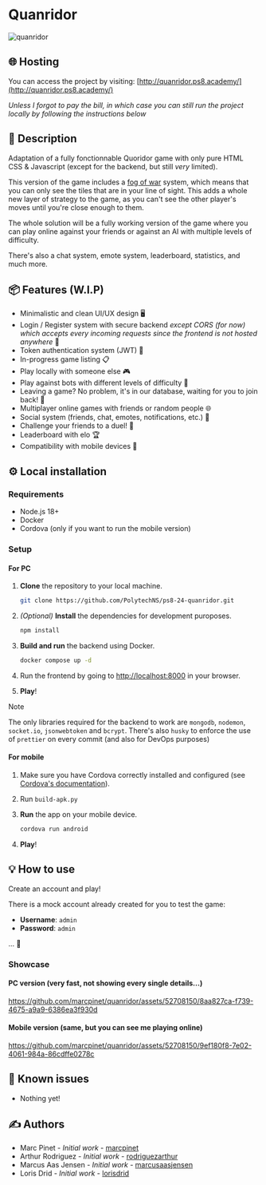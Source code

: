 # Quanridor

![quanridor](readme-assets/quanridor-title.png)

## 🌐 Hosting

You can access the project by visiting: [http://quanridor.ps8.academy/](http://quanridor.ps8.academy/)

_Unless I forgot to pay the bill, in which case you can still run the project locally by following the instructions below_

## 📝 Description

Adaptation of a fully fonctionnable Quoridor game with only pure HTML CSS & Javascript (except for the backend, but still _very_ limited).

This version of the game includes a [fog of war](https://en.wikipedia.org/wiki/Fog_of_war) system, which means that you can only see the tiles that are in your line of sight. This adds a whole new layer of strategy to the game, as you can't see the other player's moves until you're close enough to them.

The whole solution will be a fully working version of the game where you can play online against your friends or against an AI with multiple levels of difficulty.

There's also a chat system, emote system, leaderboard, statistics, and much more.

## 📦 Features (W.I.P)

- Minimalistic and clean UI/UX design 🖥️
- Login / Register system with secure backend _except CORS (for now) which accepts every incoming requests since the frontend is not hosted anywhere_ 📝
- Token authentication system (JWT) 🍪
- In-progress game listing 📋
- Play locally with someone else 🎮
- Play against bots with different levels of difficulty 🤖
- Leaving a game? No problem, it's in our database, waiting for you to join back! 📂
- Multiplayer online games with friends or random people 🌐
- Social system (friends, chat, emotes, notifications, etc.) 📱
- Challenge your friends to a duel! 🤺
- Leaderboard with elo 🏆
- Compatibility with mobile devices 📱

## ⚙️ Local installation

### Requirements

- Node.js 18+
- Docker
- Cordova (only if you want to run the mobile version)

### Setup

#### For PC

1. **Clone** the repository to your local machine.

   ```bash
   git clone https://github.com/PolytechNS/ps8-24-quanridor.git
   ```

2. _(Optional)_ **Install** the dependencies for development puroposes.

   ```bash
   npm install
   ```

3. **Build and run** the backend using Docker.

   ```bash
   docker compose up -d
   ```

4. Run the frontend by going to [http://localhost:8000](http://localhost:8000) in your browser.

5. **Play**!

> [!NOTE]  
> The only libraries required for the backend to work are `mongodb`, `nodemon`, `socket.io`, `jsonwebtoken` and `bcrypt`.
> There's also `husky` to enforce the use of `prettier` on every commit (and also for DevOps purposes)

#### For mobile

1. Make sure you have Cordova correctly installed and configured (see [Cordova's documentation](https://cordova.apache.org/docs/en/11.x/guide/platforms/android/)).

2. Run `build-apk.py`

3. **Run** the app on your mobile device.

   ```bash
   cordova run android
   ```

4. **Play**!

## 💡 How to use

Create an account and play!

There is a mock account already created for you to test the game:

- **Username**: `admin`
- **Password**: `admin`

... 👀

### Showcase

#### PC version (very fast, not showing every single details...)

https://github.com/marcpinet/quanridor/assets/52708150/8aa827ca-f739-4675-a9a9-6386ea3f930d

#### Mobile version (same, but you can see me playing online)

https://github.com/marcpinet/quanridor/assets/52708150/9ef180f8-7e02-4061-984a-86cdffe0278c

## 🐛 Known issues

- Nothing yet!

## ✍️ Authors

- Marc Pinet - _Initial work_ - [marcpinet](https://github.com/marcpinet)
- Arthur Rodriguez - _Initial work_ - [rodriguezarthur](https://github.com/rodriguezarthur)
- Marcus Aas Jensen - _Initial work_ - [marcusaasjensen](https://github.com/marcusaasjensen)
- Loris Drid - _Initial work_ - [lorisdrid](https://github.com/LorisDrid)

